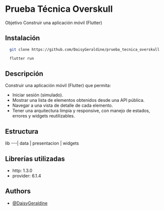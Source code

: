 # Prueba Técnica Overskull

Objetivo
Construir una aplicación móvil (Flutter)




## Instalación


```bash
  git clone https://github.com/DaisyGeraldine/prueba_tecnica_overskull.git

  flutter run
```
    
## Descripción

Construir una aplicación móvil (Flutter) que permita:
 -	Iniciar sesión (simulado).
 - Mostrar una lista de elementos obtenidos desde una API pública.
 - Navegar a una vista de detalle de cada elemento.
 - Tener una arquitectura limpia y responsive, con manejo de estados, errores y widgets reutilizables.

## Estructura
  lib ---| data
        |  presentacion
        | widgets


## Librerías utilizadas

* http: 1.3.0
* provider: 6.1.4




## Authors

- [@DaisyGeraldine](https://www.github.com/DaisyGeraldine)
